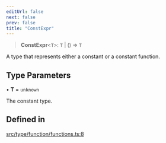 ```yaml
---
editUrl: false
next: false
prev: false
title: "ConstExpr"
---
```


> **ConstExpr**\<`T`\>: `T` \| () => `T`

A type that represents either a constant or a constant function.

## Type Parameters

• **T** = `unknown`

The constant type.

## Defined in

[src/type/function/functions.ts:8](https://github.com/skyleague/axioms/blob/75fb1c5c977f1940e84e5cdcef2be336d1fd81da/src/type/function/functions.ts#L8)
